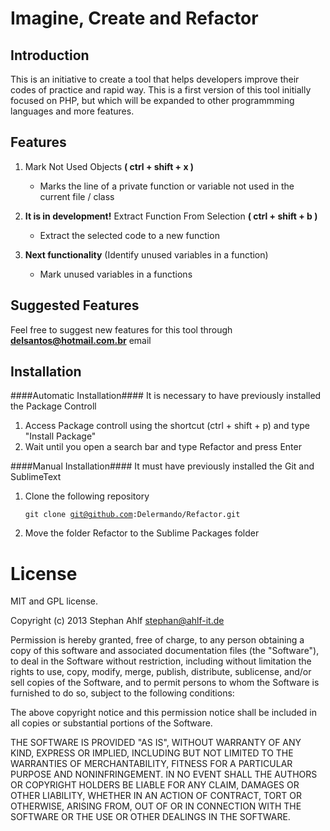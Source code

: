 # Imagine, Create and Refactor #

## Introduction ##
This is an initiative to create a tool that helps developers improve their codes of practice and rapid way. This is a first version of this tool initially focused on PHP, but which will be expanded to other programmming languages and more features.  


## Features ##
1. Mark Not Used Objects **( ctrl + shift + x )**
    - Marks the line of a private function or variable not used in the current file / class

2. **It is in development!** Extract Function From Selection **( ctrl + shift + b )**
    - Extract the selected code to a new function

2. **Next functionality** (Identify unused variables in a function)
    - Mark unused variables in a functions

## Suggested Features ##
Feel free  to suggest new features for this tool through **<delsantos@hotmail.com.br>** email

## Installation ##
####Automatic Installation####
It is necessary to have previously installed the Package Controll  
1. Access Package controll using the shortcut (ctrl + shift + p) and type "Install Package"  
2. Wait until you open a search bar and type Refactor and press Enter  

####Manual Installation####
It must have previously installed the Git and SublimeText  
1. Clone the following repository <pre><code>git clone <git@github.com>:Delermando/Refactor.git</code></pre>
2. Move the folder Refactor to the Sublime Packages folder  

License
=======

MIT and GPL license.

Copyright (c) 2013 Stephan Ahlf <stephan@ahlf-it.de>

Permission is hereby granted, free of charge, to any person obtaining a copy of this software and associated documentation files (the "Software"), to deal in the Software without restriction, including without limitation the rights to use, copy, modify, merge, publish, distribute, sublicense, and/or sell copies of the Software, and to permit persons to whom the Software is furnished to do so, subject to the following conditions:

The above copyright notice and this permission notice shall be included in all copies or substantial portions of the Software.

THE SOFTWARE IS PROVIDED "AS IS", WITHOUT WARRANTY OF ANY KIND, EXPRESS OR IMPLIED, INCLUDING BUT NOT LIMITED TO THE WARRANTIES OF MERCHANTABILITY, FITNESS FOR A PARTICULAR PURPOSE AND NONINFRINGEMENT. IN NO EVENT SHALL THE AUTHORS OR COPYRIGHT HOLDERS BE LIABLE FOR ANY CLAIM, DAMAGES OR OTHER LIABILITY, WHETHER IN AN ACTION OF CONTRACT, TORT OR OTHERWISE, ARISING FROM, OUT OF OR IN CONNECTION WITH THE SOFTWARE OR THE USE OR OTHER DEALINGS IN THE SOFTWARE.



